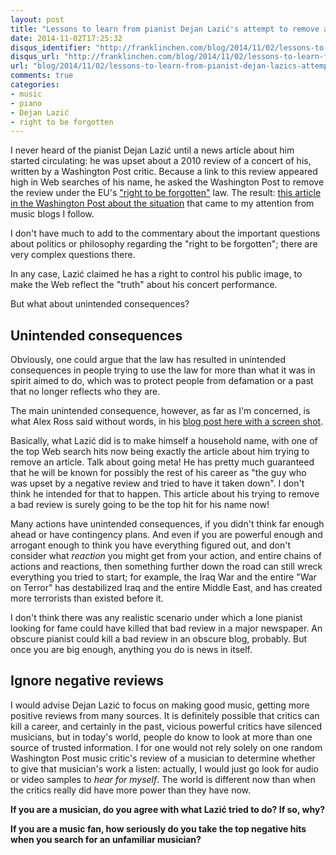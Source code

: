 ```yaml
---
layout: post
title: "Lessons to learn from pianist Dejan Lazić's attempt to remove a critic's bad review"
date: 2014-11-02T17:25:32
disqus_identifier: "http://franklinchen.com/blog/2014/11/02/lessons-to-learn-from-pianist-dejan-lazics-attempt-to-remove-a-critics-bad-review/"
disqus_url: "http://franklinchen.com/blog/2014/11/02/lessons-to-learn-from-pianist-dejan-lazics-attempt-to-remove-a-critics-bad-review/"
url: "blog/2014/11/02/lessons-to-learn-from-pianist-dejan-lazics-attempt-to-remove-a-critics-bad-review/"
comments: true
categories:
- music
- piano
- Dejan Lazić
- right to be forgotten
---
```

I never heard of the pianist Dejan Lazić until a news article about him started circulating: he was upset about a 2010 review of a concert of his, written by a Washington Post critic. Because a link to this review appeared high in Web searches of his name, he asked the Washington Post to remove the review under the EU's ["right to be forgotten"](http://en.wikipedia.org/wiki/Right_to_be_forgotten) law. The result: [this article in the Washington Post about the situation](http://www.washingtonpost.com/news/the-intersect/wp/2014/10/31/pianist-asks-the-washington-post-to-remove-a-concert-review-under-the-e-u-s-right-to-be-forgotten-ruling/) that came to my attention from music blogs I follow.

I don't have much to add to the commentary about the important questions about politics or philosophy regarding the "right to be forgotten"; there are very complex questions there.

In any case, Lazić claimed he has a right to control his public image, to make the Web reflect the "truth" about his concert performance.

But what about unintended consequences?

<!--more-->

## Unintended consequences

Obviously, one could argue that the law has resulted in unintended consequences in people trying to use the law for more than what it was in spirit aimed to do, which was to protect people from defamation or a past that no longer reflects who they are.

The main unintended consequence, however, as far as I'm concerned, is what Alex Ross said without words, in his [blog post here with a screen shot](http://www.therestisnoise.com/2014/11/the-unfortunate-mr-lazi%C4%87.html).

Basically, what Lazić did is to make himself a household name, with one of the top Web search hits now being exactly the article about him trying to remove an article. Talk about going meta! He has pretty much guaranteed that he will be known for possibly the rest of his career as "the guy who was upset by a negative review and tried to have it taken down". I don't think he intended for that to happen. This article about his trying to remove a bad review is surely going to be the top hit for his name now!

Many actions have unintended consequences, if you didn't think far enough ahead or have contingency plans. And even if you are powerful enough and arrogant enough to think you have everything figured out, and don't consider what *reaction* you might get from your action, and entire chains of actions and reactions, then something further down the road can still wreck everything you tried to start; for example, the Iraq War and the entire "War on Terror" has destabilized Iraq and the entire Middle East, and has created more terrorists than existed before it.

I don't think there was any realistic scenario under which a lone pianist looking for fame could have killed that bad review in a major newspaper. An obscure pianist could kill a bad review in an obscure blog, probably. But once you are big enough, anything you do is news in itself.

## Ignore negative reviews

I would advise Dejan Lazić to focus on making good music, getting more positive reviews from many sources. It is definitely possible that critics can kill a career, and certainly in the past, vicious powerful critics have silenced musicians, but in today's world, people do know to look at more than one source of trusted information. I for one would not rely solely on one random Washington Post music critic's review of a musician to determine whether to give that musician's work a listen: actually, I would just go look for audio or video samples to *hear for myself*. The world is different now than when the critics really did have more power than they have now.

**If you are a musician, do you agree with what Lazić tried to do? If so, why?**

**If you are a music fan, how seriously do you take the top negative hits when you search for an unfamiliar musician?**
